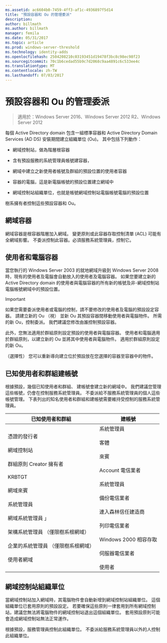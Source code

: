 ```yaml
---
ms.assetid: ac6604b0-7459-4ff3-af1c-4936897f5d14
title: "預設容器和 Ou 的管理委派"
description: 
author: billmath
ms.author: billmath
manager: femila
ms.date: 05/31/2017
ms.topic: article
ms.prod: windows-server-threshold
ms.technology: identity-adds
ms.openlocfilehash: 2504208210c03193451d19478f3bc8c98ec98f23
ms.sourcegitcommit: 70c1b6cedad55b9c7d2068c9aa4891c6c533ee4c
ms.translationtype: MT
ms.contentlocale: zh-TW
ms.lasthandoff: 07/03/2017
---
```

# <a name="delegating-administration-of-default-containers-and-ous"></a>預設容器和 Ou 的管理委派

>適用於：Windows Server 2016、Windows Server 2012 R2、Windows Server 2012

每個 Active Directory domain 包含一組標準容器和 Active Directory Domain Services (AD DS) 安裝期間建立組織單位 (Ou)。 其中包括下列動作：  
  
-   網域控制站，做為階層根容器  
  
-   含有預設服務的系統管理員帳號建容器，  
  
-   網域中建立之新使用者帳號及群組的預設位置的使用者容器  
  
-   容器的電腦，這是新電腦帳號的預設位置建立網域中  
  
-   網域控制站組織單位，也就是帳號網域控制站電腦帳號電腦的預設位置  
  
樹系擁有者控制這些預設容器和 Ou。  
  
## <a name="domain-container"></a>網域容器  
網域容器是根容器階層加入網域。 變更原則或此容器存取控制清單 (ACL) 可能有全網域影響。 不委派控制此容器。必須服務系統管理員，控制它。  
  
## <a name="users-and-computers-containers"></a>使用者和電腦容器  
當您執行的 Windows Server 2003 的就地網域升級到 Windows Server 2008 時，現有的使用者及電腦會自動放入的使用者及電腦容器。 如果您要建立新的 Active Directory domain 的使用者與電腦容器的所有新的帳號及非-網域控制站電腦帳號網域中的預設位置。  
  
> [!IMPORTANT]  
> 如果您需要委派使用者或電腦的控制，請不要修改的使用者及電腦的預設設定容器。 請建立新的 Ou （視） 並新 Ou 其預設容器間移動使用者與電腦物件。 所需的新 Ou，控制委派。 我們建議您修改由誰控制預設容器。  
  
此外，您無法適用於群組原則設定預設的使用者與電腦容器。 使用者和電腦適用於群組原則，以建立新的 Ou 並將其中使用者與電腦物件。 適用於群組原則設定的新 Ou。  
  
（選擇性） 您可以重新導向建立位於預設放在您選擇的容器至容器中的物件。  
  
## <a name="well-known-users-and-groups-and-built-in-accounts"></a>已知使用者和群組建帳號  
根據預設，幾個已知使用者和群組、 建帳號會建立新的網域中。 我們建議您管理這些帳號，仍會在控制服務系統管理員。 不委派給不服務系統管理員的個人這些帳號管理。 下表列出的知名使用者和群組和建帳號需要維持受控制的服務系統管理員。  
  
|已知使用者和群組|建帳號|  
|--------------------------------|----------------------|  
|憑證的發行者<br /><br />網域控制站<br /><br />群組原則 Creator 擁有者<br /><br />KRBTGT<br /><br />網域來賓<br /><br />系統管理員<br /><br />網域系統管理員 」<br /><br />架構系統管理員 （僅限樹系根網域）<br /><br />企業的系統管理員 （僅限樹系根網域）<br /><br />使用者網域|系統管理員<br /><br />客體<br /><br />來賓<br /><br />Account 電信業者<br /><br />系統管理員<br /><br />備份電信業者<br /><br />連入森林信任建造商<br /><br />列印電信業者<br /><br />Windows 2000 相容存取<br /><br />伺服器電信業者<br /><br />使用者|  
  
## <a name="domain-controller-ou"></a>網域控制站組織單位  
當網域控制站加入網域時，其電腦物件會自動新增到網域控制站組織單位。 這個組織單位已套用原則的預設設定。 若要確保這些原則一律套用到所有網域控制站，建議您無法將電腦物件的網域控制站退出這個組織單位。 套用預設原則可能會造成網域控制站無法正常運作。  
  
根據預設，服務管理員控制此組織單位。 不委派給服務系統管理員以外的人控制此組織單位。  
  


